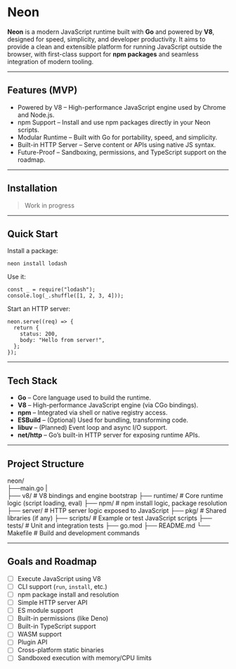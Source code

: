 # Neon

**Neon** is a modern JavaScript runtime built with **Go** and powered by **V8**, designed for speed, simplicity, and developer productivity. It aims to provide a clean and extensible platform for running JavaScript outside the browser, with first-class support for **npm packages** and seamless integration of modern tooling.

---

## Features (MVP)

- Powered by V8 – High-performance JavaScript engine used by Chrome and Node.js.
- npm Support – Install and use npm packages directly in your Neon scripts.
- Modular Runtime – Built with Go for portability, speed, and simplicity.
- Built-in HTTP Server – Serve content or APIs using native JS syntax.
- Future-Proof – Sandboxing, permissions, and TypeScript support on the roadmap.

---

## Installation

> Work in progress

---

## Quick Start

Install a package:
```
neon install lodash
```

Use it:
```
const _ = require("lodash");
console.log(_.shuffle([1, 2, 3, 4]));
```

Start an HTTP server:
```
neon.serve((req) => {
  return {
    status: 200,
    body: "Hello from server!",
  };
});
```

---

## Tech Stack

- **Go** – Core language used to build the runtime.
- **V8** – High-performance JavaScript engine (via CGo bindings).
- **npm** – Integrated via shell or native registry access.
- **ESBuild** – (Optional) Used for bundling, transforming code.
- **libuv** – (Planned) Event loop and async I/O support.
- **net/http** – Go’s built-in HTTP server for exposing runtime APIs.

---

## Project Structure

neon/             
├──main.go
|           
├── v8/              # V8 bindings and engine bootstrap
├── runtime/         # Core runtime logic (script loading, eval)
├── npm/             # npm install logic, package resolution
├── server/          # HTTP server logic exposed to JavaScript
├── pkg/             # Shared libraries (if any)
├── scripts/         # Example or test JavaScript scripts
├── tests/           # Unit and integration tests
├── go.mod
├── README.md
└── Makefile         # Build and development commands

---

## Goals and Roadmap

- [ ] Execute JavaScript using V8
- [ ] CLI support (`run`, `install`, etc.)
- [ ] npm package install and resolution
- [ ] Simple HTTP server API
- [ ] ES module support
- [ ] Built-in permissions (like Deno)
- [ ] Built-in TypeScript support
- [ ] WASM support
- [ ] Plugin API
- [ ] Cross-platform static binaries
- [ ] Sandboxed execution with memory/CPU limits
